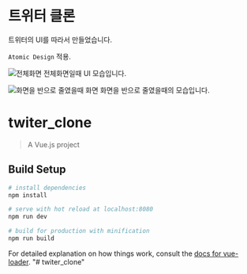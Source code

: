 # 트위터 클론
트위터의 UI를 따라서 만들었습니다.
 
```Atomic Design``` 적용.

![전체화면](src/assets/readme/twitter_clone_01.png)
전체화면일때 UI 모습입니다.


![화면을 반으로 줄였을때 화면](src/assets/readme/twitter_clone_02.png)
화면을 반으로 줄였을때의 모습입니다.



# twiter_clone

> A Vue.js project

## Build Setup

``` bash
# install dependencies
npm install

# serve with hot reload at localhost:8080
npm run dev

# build for production with minification
npm run build
```

For detailed explanation on how things work, consult the [docs for vue-loader](http://vuejs.github.io/vue-loader).
"# twiter_clone" 
